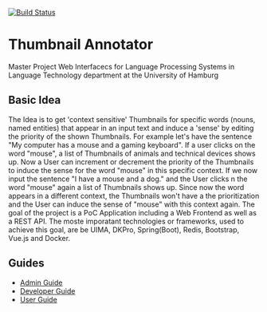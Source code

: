 [![Build Status](https://travis-ci.org/uhh-lt/NLP_ThumbnailAnnotator.svg?branch=master)](https://travis-ci.org/uhh-lt/NLP_ThumbnailAnnotator)


# Thumbnail Annotator
Master Project Web Interfacecs for Language Processing Systems in Language Technology department at the University of Hamburg 

## Basic Idea
The Idea is to get 'context sensitive' Thumbnails for specific words (nouns, named entities) that appear in an input text and induce a 'sense' by editing the priority of the shown Thumbnails.
For example let's have the sentence "My computer has a mouse and a gaming keyboard". If a user clicks on the word "mouse", a list of Thumbnails of animals and technical devices shows up. Now a User can increment or decrement the priority of the Thumbnails to induce the sense for the word "mouse" in this specific context. If we now input the sentence "I have a mouse and a dog." and the User clicks n the word "mouse" again a list of Thumbnails shows up. Since now the word appears in a different context, the Thumbnails won't have a the prioritization and the User can induce the sense of "mouse" with this context again.
The goal of the project is a PoC Application including a Web Frontend as well as a REST API. The moste imporatant technologies or frameworks, used to achieve this goal, are be UIMA, DKPro, Spring(Boot), Redis, Bootstrap, Vue.js and Docker.

## Guides
* [Admin Guide](./docs/ADMIN.md)
* [Developer Guide](./docs/DEV.md)
* [User Guide](./docs/USER.md)
